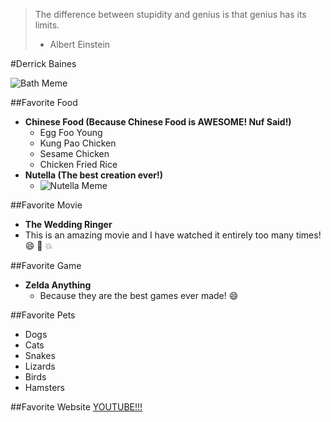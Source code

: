 >The difference between stupidity and genius is that genius has its limits. 
> - Albert Einstein

#Derrick Baines

![Bath Meme](https://cloud.githubusercontent.com/assets/7916121/9548472/b11c5a80-4d6e-11e5-8017-fafd4c7d1c2e.png)

##Favorite Food
* **Chinese Food (Because Chinese Food is AWESOME! Nuf Said!)**
  * Egg Foo Young
  * Kung Pao Chicken
  * Sesame Chicken
  * Chicken Fried Rice
* **Nutella (The best creation ever!)**
  * ![Nutella Meme](https://s-media-cache-ak0.pinimg.com/236x/8f/ff/03/8fff03b5f28ac8d1095f618ff78bedcc.jpg)

##Favorite Movie
* **The Wedding Ringer**
 * This is an amazing movie and I have watched it entirely too many times! :smile: :beer: :boom:

##Favorite Game
* **Zelda Anything**
  * Because they are the best games ever made! :smile:

##Favorite Pets
* Dogs
* Cats
* Snakes
* Lizards
* Birds
* Hamsters

##Favorite Website
[YOUTUBE!!!](https://www.youtube.com/)
